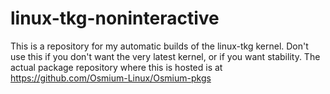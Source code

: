 # linux-tkg-noninteractive

This is a repository for my automatic builds of the linux-tkg kernel. Don't use this if you don't want the very latest kernel, or if you want stability. The actual package repository where this is hosted is at https://github.com/Osmium-Linux/Osmium-pkgs
